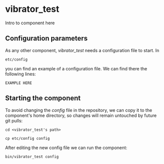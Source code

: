 # vibrator_test
Intro to component here


## Configuration parameters
As any other component, *vibrator_test* needs a configuration file to start. In
```
etc/config
```
you can find an example of a configuration file. We can find there the following lines:
```
EXAMPLE HERE
```

## Starting the component
To avoid changing the *config* file in the repository, we can copy it to the component's home directory, so changes will remain untouched by future git pulls:

```
cd <vibrator_test's path> 
```
```
cp etc/config config
```

After editing the new config file we can run the component:

```
bin/vibrator_test config
```
